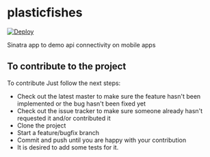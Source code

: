# plasticfishes
[![Deploy](https://www.herokucdn.com/deploy/button.svg)](https://heroku.com/deploy?template=https://github.com/3zcurdia/plasticfishes/tree/master)

Sinatra app to demo api connectivity on mobile apps

## To contribute to the project

To contribute Just follow the next steps:

* Check out the latest master to make sure the feature hasn't been implemented or the bug hasn't been fixed yet
* Check out the issue tracker to make sure someone already hasn't requested it and/or contributed it
* Clone the project
* Start a feature/bugfix branch
* Commit and push until you are happy with your contribution
* It is desired to add some tests for it.
